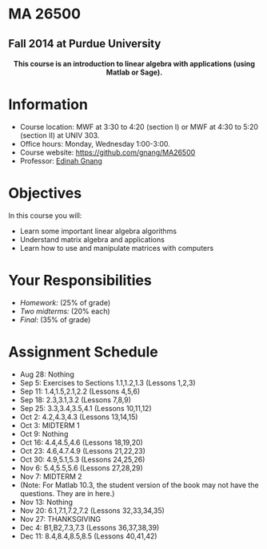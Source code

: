 # MA 26500

## Fall 2014 at Purdue University

<h4 style="text-align:center">
  This course is an introduction to linear algebra with applications (using Matlab or Sage).
</h4>


# Information

- Course location: MWF at 3:30 to 4:20 (section I) or MWF at 4:30 to 5:20 (section II) at UNIV 303.
- Office hours: Monday, Wednesday 1:00-3:00.
- Course website: <https://github.com/gnang/MA26500>
- Professor: [Edinah Gnang](http://www.math.purdue.edu/~egnang/)


# Objectives

In this course you will:

- Learn some important linear algebra algorithms
- Understand matrix algebra and applications
- Learn how to use and manipulate matrices with computers

# Your Responsibilities

- *Homework:* (25% of grade)
- *Two midterms:* (20% each)
- *Final*: (35% of grade)


# Assignment Schedule

- Aug 28: Nothing
- Sep 5: Exercises to Sections 1.1,1.2,1.3 (Lessons 1,2,3)
- Sep 11: 1.4,1.5,2.1,2.2 (Lessons 4,5,6)
- Sep 18: 2.3,3.1,3.2 (Lessons 7,8,9)
- Sep 25: 3.3,3.4,3.5,4.1 (Lessons 10,11,12)
- Oct 2: 4.2,4.3,4.3 (Lessons 13,14,15) 
- Oct 3: MIDTERM 1
- Oct 9: Nothing
- Oct 16: 4.4,4.5,4.6 (Lessons 18,19,20)
- Oct 23: 4.6,4.7.4.9 (Lessons 21,22,23)
- Oct 30: 4.9,5.1,5.3 (Lessons 24,25,26)
- Nov 6: 5.4,5.5,5.6 (Lessons 27,28,29)
- Nov 7: MIDTERM 2
- (Note: For Matlab 10.3, the student version of the book may not have the questions. They are in here.)
- Nov 13: Nothing
- Nov 20: 6.1,7.1,7.2,7.2 (Lessons 32,33,34,35)
- Nov 27: THANKSGIVING
- Dec 4: B1,B2,7.3,7.3 (Lessons 36,37,38,39)
- Dec 11: 8.4,8.4,8.5,8.5 (Lessons 40,41,42)
